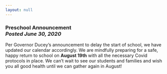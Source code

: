 ```yaml
---
layout: null
---
```


<h3 class="ui header">
  Preschool Announcement
  <div class="sub header">
    <i>Posted June 30, 2020</i>
  </div>
</h3>

Per Governor Ducey’s announcement to delay the start of school, we have updated our
calendar accordingly.  We are mindfully preparing for a safe, happy return to school
on __August 19th__ with all the necessary Covid protocols in place.  We can’t wait to see
our students and families and wish you all good health until we can gather again in August!

